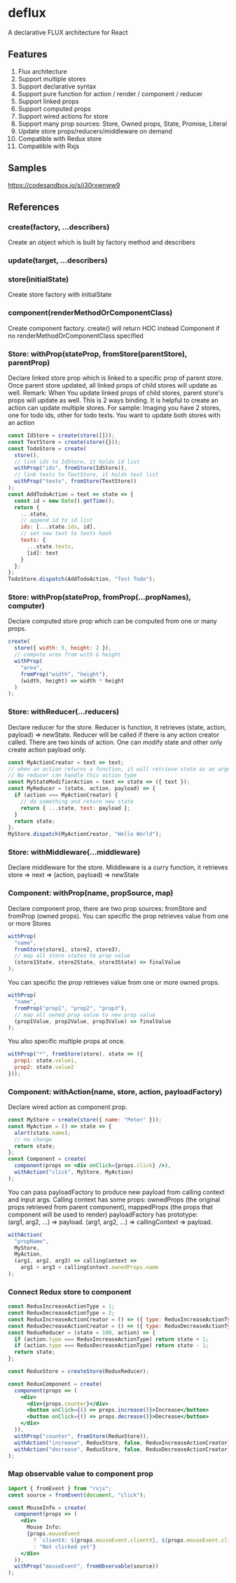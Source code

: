 # deflux

A declarative FLUX architecture for React

## Features

1.  Flux architecture
1.  Support multiple stores
1.  Support declarative syntax
1.  Support pure function for action / render / component / reducer
1.  Support linked props
1.  Support computed props
1.  Support wired actions for store
1.  Support many prop sources: Store, Owned props, State, Promise, Literal
1.  Update store props/reducers/middleware on demand
1.  Compatible with Redux store
1.  Compatible with Rxjs

## Samples

https://codesandbox.io/s/j30rxwnww9

## References

### create(factory, ...describers)

Create an object which is built by factory method and describers

### update(target, ...describers)

### store(initialState)

Create store factory with initialState

### component(renderMethodOrComponentClass)

Create component factory. create() will return HOC instead Component if no renderMethodOrComponentClass specified

### Store: withProp(stateProp, fromStore(parentStore), parentProp)

Declare linked store prop which is linked to a specific prop of parent store.
Once parent store updated, all linked props of child stores will update as well.
Remark: When You update linked props of child stores, parent store's props will update as well. This is 2 ways binding.
It is helpful to create an action can update multiple stores.
For sample: Imaging you have 2 stores, one for todo ids, other for todo texts. You want to update both stores with an action

```jsx harmony
const IdStore = create(store([]));
const TextStore = create(store({}));
const TodoStore = create(
  store(),
  // link ids to IdStore, it holds id list
  withProp("ids", fromStore(IdStore)),
  // link texts to TextStore, it holds text list
  withProp("texts", fromStore(TextStore))
);
const AddTodoAction = text => state => {
  const id = new Date().getTime();
  return {
    ...state,
    // append id to id list
    ids: [...state.ids, id],
    // set new text to texts hash
    texts: {
      ...state.texts,
      [id]: text
    }
  };
};
TodoStore.dispatch(AddTodoAction, "Test Todo");
```

### Store: withProp(stateProp, fromProp(...propNames), computer)

Declare computed store prop which can be computed from one or many props.

```jsx harmony
create(
  store({ width: 5, height: 2 }),
  // compute area from with & height
  withProp(
    "area",
    fromProp("width", "height"),
    (width, height) => width * height
  )
);
```

### Store: withReducer(...reducers)

Declare reducer for the store. Reducer is function, it retrieves (state, action, payload) => newState.
Reducer will be called if there is any action creator called.
There are two kinds of action. One can modify state and other only create action payload only.

```jsx harmony
const MyActionCreator = text => text;
// when an action returns a function, it will retrieve state as an argument and it becomes state modifier.
// No reducer can handle this action type
const MyStateModifierAction = text => state => ({ text });
const MyReducer = (state, action, payload) => {
  if (action === MyActionCreator) {
    // do something and return new state
    return { ...state, text: payload };
  }
  return state;
};
MyStore.dispatch(MyActionCreator, "Hello World");
```

### Store: withMiddleware(...middleware)

Declare middleware for the store. Middleware is a curry function, it retrieves store => next => (action, payload) => newState

### Component: withProp(name, propSource, map)

Declare component prop, there are two prop sources: fromStore and fromProp (owned props).
You can specific the prop retrieves value from one or more Stores

```jsx harmony
withProp(
  "name",
  fromStore(store1, store2, store3),
  // map all store states to prop value
  (store1State, store2State, store3State) => finalValue
);
```

You can specific the prop retrieves value from one or more owned props.

```jsx harmony
withProp(
  "name",
  fromProp("prop1", "prop2", "prop3"),
  // map all owned prop value to new prop value
  (prop1Value, prop2Value, prop3Value) => finalValue
);
```

You also specific multiple props at once.

```jsx harmony
withProp("*", fromStore(store), state => ({
  prop1: state.value1,
  prop2: state.value2
}));
```

### Component: withAction(name, store, action, payloadFactory)

Declare wired action as component prop.

```jsx harmony
const MyStore = create(store({ name: "Peter" }));
const MyAction = () => state => {
  alert(state.name);
  // no change
  return state;
};
const Component = create(
  component(props => <div onClick={props.click} />),
  withAction("click", MyStore, MyAction)
);
```

You can pass payloadFactory to produce new payload from calling context and input args.
Calling context has some props: ownedProps (the original props retrieved from parent component),
mappedProps (the props that component will be used to render)
payloadFactory has prototype:<br/>
(arg1, arg2, ...) => payload.
(arg1, arg2, ...) => callingContext => payload.

```jsx harmony
withAction(
  "propName",
  MyStore,
  MyAction,
  (arg1, arg2, arg3) => callingContext =>
    arg1 + arg3 + callingContext.ownedProps.name
);
```

### Connect Redux store to component

```jsx harmony
const ReduxIncreaseActionType = 1;
const ReduxDecreaseActionType = 2;
const ReduxIncreaseActionCreator = () => ({ type: ReduxIncreaseActionType });
const ReduxDecreaseActionCreator = () => ({ type: ReduxDecreaseActionType });
const ReduxReducer = (state = 100, action) => {
  if (action.type === ReduxIncreaseActionType) return state + 1;
  if (action.type === ReduxDecreaseActionType) return state - 1;
  return state;
};

const ReduxStore = createStore(ReduxReducer);

const ReduxComponent = create(
  component(props => (
    <div>
      <div>{props.counter}</div>
      <button onClick={() => props.increase()}>Increase</button>
      <button onClick={() => props.decrease()}>Decrease</button>
    </div>
  )),
  withProp("counter", fromStore(ReduxStore)),
  withAction("increase", ReduxStore, false, ReduxIncreaseActionCreator),
  withAction("decrease", ReduxStore, false, ReduxDecreaseActionCreator)
);
```

### Map observable value to component prop

```jsx harmony
import { fromEvent } from "rxjs";
const source = fromEvent(document, "click");

const MouseInfo = create(
  component(props => (
    <div>
      Mouse Info:
      {props.mouseEvent
        ? `clientX: ${props.mouseEvent.clientX}, ${props.mouseEvent.clientY}`
        : "Not clicked yet"}
    </div>
  )),
  withProp("mouseEvent", fromObservable(source))
);
```
